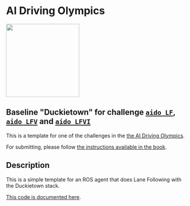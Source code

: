 <!-- do not modify - autogenerated -->

# AI Driving Olympics

<a href="http://aido.duckietown.org"><img width="200" src="https://www.duckietown.org/wp-content/uploads/2018/12/AIDO_no_text-e1544555660271.png"/></a>


## Baseline "Duckietown" for challenge [`aido_LF`][lf], [`aido_LFV`][lfv] and [`aido_LFVI`][lfvi]

This is a template for one of the challenges in the [the AI Driving Olympics](http://aido.duckietown.org/).

For submitting, please follow [the instructions available in the book][book].

[book]: https://docs.duckietown.org/daffy/AIDO/out/

[lf]: https://docs.duckietown.org/daffy/AIDO/out/challenge_LF.html

[lfv]: https://docs.duckietown.org/daffy/AIDO/out/challenge_LFV.html

[lfvi]: https://docs.duckietown.org/daffy/AIDO/out/challenge_LFVI.html

## Description

This is a simple template for an ROS agent that does Lane Following with the Duckietown stack.

[This code is documented here](https://docs.duckietown.org/daffy/AIDO/out/ros_baseline.html).
